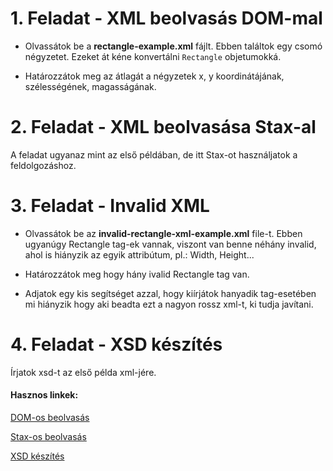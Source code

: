 # 1. Feladat - XML beolvasás DOM-mal

* Olvassátok be a **rectangle-example.xml** fájlt. Ebben találtok egy csomó négyzetet. Ezeket át kéne konvertálni ```Rectangle``` objetumokká.

* Határozzátok meg az átlagát a négyzetek x, y koordinátájának, szélességének, magasságának.

# 2. Feladat - XML beolvasása Stax-al

A feladat ugyanaz mint az első példában, de itt Stax-ot használjatok a feldolgozáshoz.

# 3. Feladat - Invalid XML

* Olvassátok be az **invalid-rectangle-xml-example.xml** file-t. Ebben ugyanúgy Rectangle tag-ek vannak, viszont van benne néhány invalid, ahol is hiányzik az egyik attribútum, pl.: Width, Height...

* Határozzátok meg hogy hány ivalid Rectangle tag van.

* Adjatok egy kis segítséget azzal, hogy kiírjátok hanyadik tag-esetében mi hiányzik hogy aki beadta ezt a nagyon rossz xml-t, ki tudja javítani.

# 4. Feladat - XSD készítés

Írjatok xsd-t az első példa xml-jére.


#### Hasznos linkek:

[DOM-os beolvasás](https://www.tutorialspoint.com/java_xml/java_dom_parse_document.htm)

[Stax-os beolvasás](https://www.tutorialspoint.com/java_xml/java_stax_parse_document.htm)

[XSD készítés](https://www.tutorialspoint.com/xsd/xsd_overview.htm)
